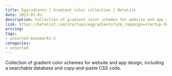 ```yaml
---
title: Eggradients | Gradient color collection | BetaList
date: 2023-01-01
description: Collection of gradient color schemes for website and app design, including a searchable database and copy-and-paste CSS code.
link: https://betalist.com/startups/eggradients?utm_campaign=startup-56683&utm_medium=atom&utm_source=newsfeed
pricing: 
tags: 
- unsorted-bookmarks-2 
categories: 
- unsorted 
---
```


Collection of gradient color schemes for website and app design, including a searchable database and copy-and-paste CSS code.